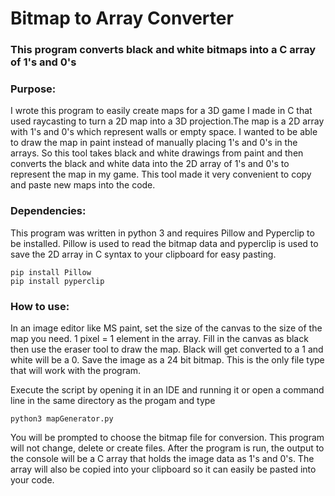 # Bitmap to Array Converter

### This program converts black and white bitmaps into a C array of 1's and 0's

### Purpose:

I wrote this program to easily create maps for a 3D game I made in C that used raycasting to turn a 2D map into a 3D projection.The map is a 2D array with 1's and 0's which represent walls or empty space. I wanted to be able to draw the map in paint instead of manually placing 1's and 0's in the arrays. So this tool takes black and white drawings from paint and then converts the black and white data into the 2D array of 1's and 0's to represent the map in my game. This tool made it very convenient to copy and paste new maps into the code.

### Dependencies:

This program was written in python 3 and requires Pillow and Pyperclip to be installed.
Pillow is used to read the bitmap data and pyperclip is used to save the 2D array in C syntax to your clipboard for easy pasting.

```
pip install Pillow
pip install pyperclip
```

### How to use:

In an image editor like MS paint, set the size of the canvas to the size of the map you need. 1 pixel = 1 element in the array.
Fill in the canvas as black then use the eraser tool to draw the map. Black will get converted to a 1 and white will be a 0. 
Save the image as a 24 bit bitmap. This is the only file type that will work with the program.

Execute the script by opening it in an IDE and running it or open a command line in the same directory as the progam and type
```
python3 mapGenerator.py
```
You will be prompted to choose the bitmap file for conversion. This program will not change, delete or create files.
After the program is run, the output to the console will be a C array that holds the image data as 1's and 0's.
The array will also be copied into your clipboard so it can easily be pasted into your code.




